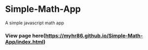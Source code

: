 # Simple-Math-App
A simple javascript math app

### View page here(https://myhr86.github.io/Simple-Math-App/index.html)
